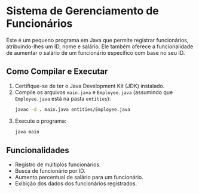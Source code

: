 # Sistema de Gerenciamento de Funcionários

Este é um pequeno programa em Java que permite registrar funcionários, atribuindo-lhes um ID, nome e salário. Ele também oferece a funcionalidade de aumentar o salário de um funcionário específico com base no seu ID.

## Como Compilar e Executar

1.  Certifique-se de ter o Java Development Kit (JDK) instalado.
2.  Compile os arquivos `main.java` e `Employee.java` (assumindo que `Employee.java` está na pasta `entities`):
    ```bash
    javac -d . main.java entities/Employee.java
    ```
3.  Execute o programa:
    ```bash
    java main
    ```

## Funcionalidades

* Registro de múltiplos funcionários.
* Busca de funcionário por ID.
* Aumento percentual de salário para um funcionário.
* Exibição dos dados dos funcionários registrados.
